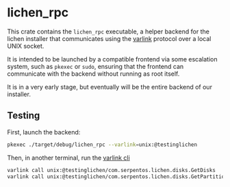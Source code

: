 # lichen_rpc

This crate contains the `lichen_rpc` executable, a helper backend for the lichen
installer that communicates using the [varlink](https://varlink.org) protocol over
a local UNIX socket.

It is intended to be launched by a compatible frontend via some escalation system, such
as `pkexec` or `sudo`, ensuring that the frontend can communicate with the backend without
running as root itself.

It is in a very early stage, but eventually will be the entire backend of our installer.

## Testing

First, launch the backend:

```sh
pkexec ./target/debug/lichen_rpc --varlink=unix:@testinglichen
```

Then, in another terminal, run the [varlink cli](https://crates.io/crates/varlink-cli)

```sh
varlink call unix:@testinglichen/com.serpentos.lichen.disks.GetDisks
varlink call unix:@testinglichen/com.serpentos.lichen.disks.GetPartitions '{"disk": "/dev/sda"}'
```
